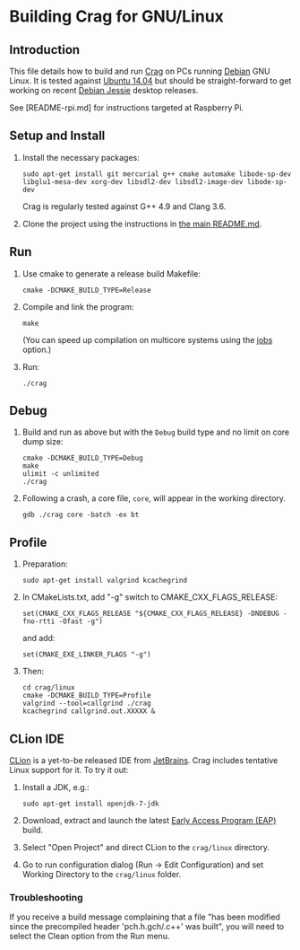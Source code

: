 # Building Crag for GNU/Linux

## Introduction

This file details how to build and run [Crag](https://github.com/johnmcfarlane/crag) on PCs running [Debian](https://www.debian.org/) GNU Linux.
It is tested against [Ubuntu 14.04](http://releases.ubuntu.com/trusty/) but should be straight-forward to get working on recent [Debian Jessie](https://www.debian.org/releases/jessie/) desktop releases.

See [README-rpi.md] for instructions targeted at Raspberry Pi.

## Setup and Install

1. Install the necessary packages:

   ```
   sudo apt-get install git mercurial g++ cmake automake libode-sp-dev libglu1-mesa-dev xorg-dev libsdl2-dev libsdl2-image-dev libode-sp-dev
   ```

   Crag is regularly tested against G++ 4.9 and Clang 3.6.

2. Clone the project using the instructions in [the main README.md](../README.md).

## Run

1. Use cmake to generate a release build Makefile:

   ```
   cmake -DCMAKE_BUILD_TYPE=Release
   ```

2. Compile and link the program:

   ```
   make
   ```
   
   (You can speed up compilation on multicore systems using the [jobs](https://www.gnu.org/software/make/manual/html_node/Parallel.html) option.)

3. Run:

   ```
   ./crag
   ```

## Debug

1. Build and run as above but with the `Debug` build type and no limit on core dump size:

   ```
   cmake -DCMAKE_BUILD_TYPE=Debug
   make
   ulimit -c unlimited
   ./crag
   ```

2. Following a crash, a core file, `core`, will appear in the working directory.

   ```
   gdb ./crag core -batch -ex bt
   ```

## Profile

1. Preparation:
   ```
   sudo apt-get install valgrind kcachegrind
   ```

1. In CMakeLists.txt, add "-g" switch to CMAKE_CXX_FLAGS_RELEASE:
   ```
   set(CMAKE_CXX_FLAGS_RELEASE "${CMAKE_CXX_FLAGS_RELEASE} -DNDEBUG -fno-rtti -Ofast -g")
   ```
   
   and add:
   ```
   set(CMAKE_EXE_LINKER_FLAGS "-g")
   ```

1. Then:
   ```
   cd crag/linux
   cmake -DCMAKE_BUILD_TYPE=Profile
   valgrind --tool=callgrind ./crag 
   kcachegrind callgrind.out.XXXXX &
   ```

## CLion IDE

[CLion](https://www.jetbrains.com/clion/) is a yet-to-be released IDE from [JetBrains](https://www.jetbrains.com/). 
Crag includes tentative Linux support for it.
To try it out:

1. Install a JDK, e.g.:

   ```
   sudo apt-get install openjdk-7-jdk
   ```

2. Download, extract and launch the latest [Early Access Program (EAP)](https://confluence.jetbrains.com/display/CLION/Early+Access+Program) build.

3. Select "Open Project" and direct CLion to the `crag/linux` directory.

4. Go to run configuration dialog (Run -> Edit Configuration) and set Working Directory to the `crag/linux` folder.

### Troubleshooting

If you receive a build message complaining that a file "has been modified since the precompiled header 'pch.h.gch/.c++' was built", 
you will need to select the Clean option from the Run menu.
